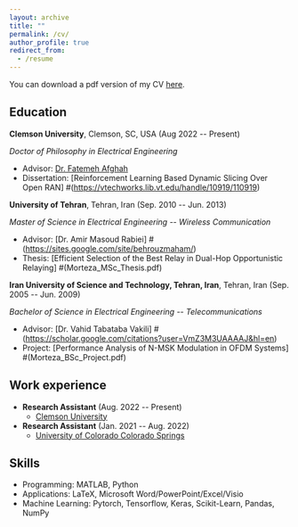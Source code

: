 ```yaml
---
layout: archive
title: ""
permalink: /cv/
author_profile: true
redirect_from:
  - /resume
---
```


You can download a pdf version of my CV [here](CV_FatemehLotfi.pdf).

Education
-----------
**Clemson University**, Clemson, SC, USA (Aug 2022 -- Present)

*Doctor of Philosophy in Electrical Engineering*
* Advisor: [Dr. Fatemeh Afghah](https://fafghah.people.clemson.edu/)
* Dissertation: [Reinforcement Learning Based Dynamic Slicing Over Open RAN] #(https://vtechworks.lib.vt.edu/handle/10919/110919)

**University of Tehran**, Tehran, Iran (Sep. 2010 -- Jun. 2013)

*Master of Science in Electrical Engineering -- Wireless Communication*
* Advisor: [Dr. Amir Masoud Rabiei] #(https://sites.google.com/site/behrouzmaham/)
* Thesis: [Efficient Selection of the Best Relay in Dual-Hop Opportunistic Relaying] #(Morteza_MSc_Thesis.pdf)

**Iran University of Science and Technology, Tehran, Iran**, Tehran, Iran (Sep. 2005 -- Jun. 2009)

*Bachelor of Science in Electrical Engineering -- Telecommunications*
* Advisor: [Dr. Vahid Tabataba Vakili] #(https://scholar.google.com/citations?user=VmZ3M3UAAAAJ&hl=en)
* Project: [Performance Analysis of N-MSK Modulation in OFDM Systems] #(Morteza_BSc_Project.pdf)

Work experience
-----------
* **Research Assistant** (Aug. 2022 -- Present)
  * [Clemson University](https://clemson.edu)
* **Research Assistant** (Jan. 2021 -- Aug. 2022)
  * [University of Colorado Colorado Springs](https://uccs.edu)

  
Skills
-----------
* Programming: MATLAB, Python
* Applications: LaTeX, Microsoft Word/PowerPoint/Excel/Visio  
* Machine Learning: Pytorch, Tensorflow, Keras, Scikit-Learn, Pandas, NumPy
  

